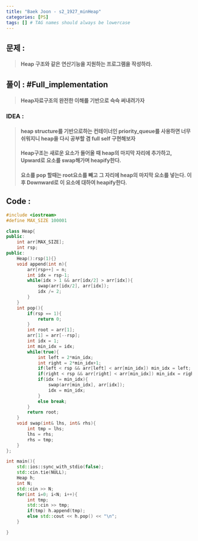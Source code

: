 ```yaml
---
title: "Baek Joon - s2_1927_minHeap"
categories: [PS]
tags: [] # TAG names should always be lowercase
---
```

## 문제 :
> #### Heap 구조와 같은 연산기능을 지원하는 프로그램을 작성하라.

## 풀이 : #Full_implementation
> #### Heap자료구조의 완전한 이해를 기반으로 슥슥 써내려가자

### IDEA :
> #### heap structure를 기반으로하는 컨테이너인 priority_queue를 사용하면 너무 쉬워지니 heap을 다시 공부할 겸 full self 구현해보자
> #### Heap구조는 새로운 요소가 들어올 때 heap의 마지막 자리에 추가하고, Upward로 요소를 swap해가며 heapify한다.
> #### 요소를 pop 할때는 root요소를 빼고 그 자리에 heap의 마지막 요소를 넣는다. 이후 Downward로 이 요소에 대하여 heapify한다.

## Code :
```cpp
#include <iostream>
#define MAX_SIZE 100001

class Heap{
public:
    int arr[MAX_SIZE];
    int rsp;
public:
    Heap():rsp(1){}
    void append(int n){
        arr[rsp++] = n;
        int idx = rsp-1;
        while(idx > 1 && arr[idx/2] > arr[idx]){
            swap(arr[idx/2], arr[idx]);
            idx /= 2;
        }
    }
    int pop(){
        if(rsp == 1){
            return 0;
        }
        int root = arr[1];
        arr[1] = arr[--rsp];
        int idx = 1;
        int min_idx = idx;
        while(true){
            int left = 2*min_idx;
            int right = 2*min_idx+1;
            if(left < rsp && arr[left] < arr[min_idx]) min_idx = left;
            if(right < rsp && arr[right] < arr[min_idx]) min_idx = right;
            if(idx != min_idx){
                swap(arr[min_idx], arr[idx]);
                idx = min_idx;
            }
            else break;
        }
        return root;
    }
    void swap(int& lhs, int& rhs){
        int tmp = lhs;
        lhs = rhs;
        rhs = tmp;
    }
};

int main(){
    std::ios::sync_with_stdio(false);
    std::cin.tie(NULL);
    Heap h;
    int N;
    std::cin >> N;
    for(int i=0; i<N; i++){
        int tmp;
        std::cin >> tmp;
        if(tmp) h.append(tmp);
        else std::cout << h.pop() << "\n";
    }

}
```
